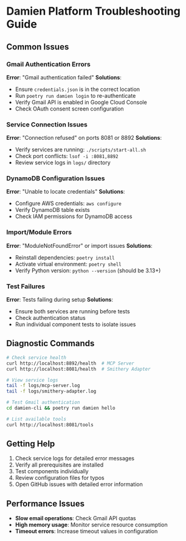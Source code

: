 # Damien Platform Troubleshooting Guide

## Common Issues

### Gmail Authentication Errors

**Error**: "Gmail authentication failed"
**Solutions**:
- Ensure `credentials.json` is in the correct location
- Run `poetry run damien login` to re-authenticate
- Verify Gmail API is enabled in Google Cloud Console
- Check OAuth consent screen configuration

### Service Connection Issues

**Error**: "Connection refused" on ports 8081 or 8892
**Solutions**:
- Verify services are running: `./scripts/start-all.sh`
- Check port conflicts: `lsof -i :8081,8892`
- Review service logs in `logs/` directory

### DynamoDB Configuration Issues

**Error**: "Unable to locate credentials"
**Solutions**:
- Configure AWS credentials: `aws configure`
- Verify DynamoDB table exists
- Check IAM permissions for DynamoDB access

### Import/Module Errors

**Error**: "ModuleNotFoundError" or import issues
**Solutions**:
- Reinstall dependencies: `poetry install`
- Activate virtual environment: `poetry shell`
- Verify Python version: `python --version` (should be 3.13+)

### Test Failures

**Error**: Tests failing during setup
**Solutions**:
- Ensure both services are running before tests
- Check authentication status
- Run individual component tests to isolate issues

## Diagnostic Commands

```bash
# Check service health
curl http://localhost:8892/health  # MCP Server
curl http://localhost:8081/health  # Smithery Adapter

# View service logs
tail -f logs/mcp-server.log
tail -f logs/smithery-adapter.log

# Test Gmail authentication
cd damien-cli && poetry run damien hello

# List available tools
curl http://localhost:8081/tools
```

## Getting Help

1. Check service logs for detailed error messages
2. Verify all prerequisites are installed
3. Test components individually
4. Review configuration files for typos
5. Open GitHub issues with detailed error information

## Performance Issues

- **Slow email operations**: Check Gmail API quotas
- **High memory usage**: Monitor service resource consumption
- **Timeout errors**: Increase timeout values in configuration
